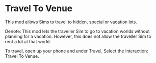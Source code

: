 # Travel To Venue

This mod allows Sims to travel to hidden, special or vacation lots.

Denote: This mod lets the traveller Sim to go to vacation worlds without planning for a vacation. However, this does not allow the traveller Sim to rent a lot at that world.

To travel, open up your phone and under Travel, Select the Interaction: Travel To Venue.
